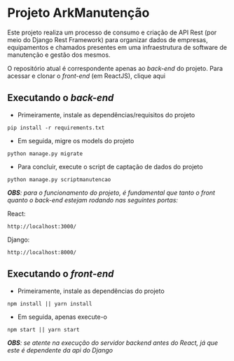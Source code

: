 # Projeto ArkManutenção

Este projeto realiza um processo de consumo e criação de API Rest (por meio do Django Rest Framework) para organizar dados de empresas, equipamentos e chamados presentes em uma infraestrutura de software de manutenção e gestão dos mesmos.

O repositório atual é correspondente apenas ao _back-end_ do projeto. Para acessar e clonar o _front-end_ (em ReactJS), clique aqui

## Executando o _back-end_

- Primeiramente, instale as dependências/requisitos do projeto

```
pip install -r requirements.txt
```

- Em seguida, migre os models do projeto

```
python manage.py migrate
```

- Para concluir, execute o script de captação de dados do projeto

```
python manage.py scriptmanutencao
```

_**OBS**: para o funcionamento do projeto, é fundamental que tanto o _front_ quanto o _back-end_ estejam rodando nas seguintes portas:_

React:   
```
http://localhost:3000/
```

Django:   
```
http://localhost:8000/
```

## Executando o _front-end_

- Primeiramente, instale as dependências do projeto 

```
npm install || yarn install
```

- Em seguida, apenas execute-o

```
npm start || yarn start
```
_**OBS**: se atente na execução do servidor backend antes do React, já que este é dependente da api do Django_


